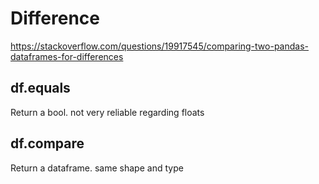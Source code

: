 # Difference
https://stackoverflow.com/questions/19917545/comparing-two-pandas-dataframes-for-differences

## df.equals
Return a bool. not very reliable regarding floats

## df.compare
Return a dataframe. same shape and type
